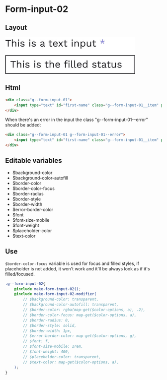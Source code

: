 # Form-input-02

## Layout

![alt text][input-01]

[input-01]: /src/img/global-components/form-fields/input-01.jpg

## Html

```html
<div class="g--form-input-01">
    <input type="text" id="first-name" class="g--form-input-01__item" placeholder=" ">
</div>
```
When there's an error in the input the class "g--form-input-01--error" should be added:
```html
<div class="g--form-input-01 g--form-input-01--error">
    <input type="text" id="first-name" class="g--form-input-01__item" placeholder=" ">
</div>
```

## Editable variables

- $background-color
- $background-color-autofill
- $border-color
- $border-color-focus
- $border-radius
- $border-style
- $border-width
- $error-border-color
- $font
- $font-size-mobile
- $font-weight
- $placeholder-color
- $text-color

## Use

`$border-color-focus` variable is used for focus and filled styles, if placeholder is not added, it won't work and it'll be always look as if it's filled/focused.

```scss
.g--form-input-02{
    @include make-form-input-02();
    @include make-form-input-02-modifier(
        // $background-color: transparent,
        // $background-color-autofill: transparent,
        // $border-color: rgba(map-get($color-options, a), .2),
        // $border-color-focus: map-get($color-options, a),
        // $border-radius: 0,
        // $border-style: solid,
        // $border-width: 1px,
        // $error-border-color: map-get($color-options, g),
        // $font: f,
        // $font-size-mobile: 1rem,
        // $font-weight: 400,
        // $placeholder-color: transparent,
        // $text-color: map-get($color-options, a),
    );
}
```